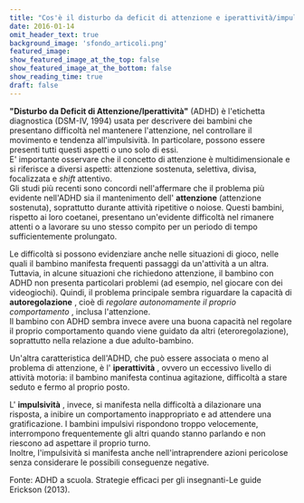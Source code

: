 ```yaml
---
title: "Cos'è il disturbo da deficit di attenzione e iperattività/impulsività (ADHD)"
date: 2016-01-14
omit_header_text: true
background_image: 'sfondo_articoli.png'
featured_image: 
show_featured_image_at_the_top: false
show_featured_image_at_the_bottom: false
show_reading_time: true
draft: false
---
```


**"Disturbo da Deficit di Attenzione/Iperattività"** (ADHD) è l'etichetta
diagnostica (DSM-IV, 1994) usata per descrivere dei bambini che presentano
difficoltà nel mantenere l'attenzione, nel controllare il movimento e tendenza
all'impulsività. In particolare, possono essere presenti tutti questi aspetti
o uno solo di essi.  
E' importante osservare che il concetto di attenzione è multidimensionale e si
riferisce a diversi aspetti: attenzione sostenuta, selettiva, divisa,
focalizzata e _shift_ attentivo.  
Gli studi più recenti sono concordi nell'affermare che il problema più
evidente nell'ADHD sia il mantenimento dell' **attenzione** (attenzione
sostenuta), soprattutto durante attività ripetitive o noiose. Questi bambini,
rispetto ai loro coetanei, presentano un'evidente difficoltà nel rimanere
attenti o a lavorare su uno stesso compito per un periodo di tempo
sufficientemente prolungato.  
  
Le difficoltà si possono evidenziare anche nelle situazioni di gioco, nelle
quali il bambino manifesta frequenti passaggi da un'attività a un altra.
Tuttavia, in alcune situazioni che richiedono attenzione, il bambino con ADHD
non presenta particolari problemi (ad esempio, nel giocare con dei
videogiochi). Quindi, il problema principale sembra riguardare la capacità di
**autoregolazione** , cioè di _regolare autonomamente il proprio
comportamento_ , inclusa l'attenzione.  
Il bambino con ADHD sembra invece avere una buona capacità nel regolare il
proprio comportamento quando viene guidato da altri (eteroregolazione),
soprattutto nella relazione a due adulto-bambino.  
  
Un'altra caratteristica dell'ADHD, che può essere associata o meno al problema
di attenzione, è l' **iperattività** , ovvero un eccessivo livello di attività
motoria: il bambino manifesta continua agitazione, difficoltà a stare seduto e
fermo al proprio posto.  
  
L' **impulsività** , invece, si manifesta nella difficoltà a dilazionare una
risposta, a inibire un comportamento inappropriato e ad attendere una
gratificazione. I bambini impulsivi rispondono troppo velocemente,
interrompono frequentemente gli altri quando stanno parlando e non riescono ad
aspettare il proprio turno.  
Inoltre, l'impulsività si manifesta anche nell'intraprendere azioni pericolose
senza considerare le possibili conseguenze negative.  
  
Fonte: ADHD a scuola. Strategie efficaci per gli insegnanti-Le guide Erickson
(2013).

